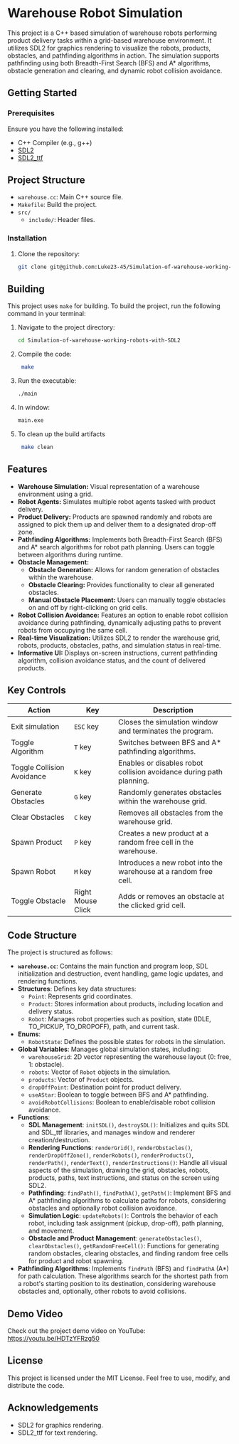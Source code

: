 # Warehouse Robot Simulation

This project is a C++ based simulation of warehouse robots performing product delivery tasks within a grid-based warehouse environment. It utilizes SDL2 for graphics rendering to visualize the robots, products, obstacles, and pathfinding algorithms in action. The simulation supports pathfinding using both Breadth-First Search (BFS) and A* algorithms, obstacle generation and clearing, and dynamic robot collision avoidance.

## Getting Started

### Prerequisites
Ensure you have the following installed:
- C++ Compiler (e.g., g++)
- [SDL2](https://www.libsdl.org/)
- [SDL2_ttf](https://www.libsdl.org/projects/SDL_ttf/)


## Project Structure

*   `warehouse.cc`: Main C++ source file.
*   `Makefile`: Build the project.
*   `src/`
    *   `include/`: Header files.

### Installation
1. Clone the repository:
    ```bash
    git clone git@github.com:Luke23-45/Simulation-of-warehouse-working-robots-with-SDL2.git
    ```
## Building

This project uses `make` for building. To build the project, run the following command in your terminal:

1. Navigate to the project directory:
    ```bash
    cd Simulation-of-warehouse-working-robots-with-SDL2
    ```
3. Compile the code:
    ```bash
     make
    ```
4. Run the executable:
    ```bash
    ./main

    ```
5. In window:
    ```bash
    main.exe
    ```
6. To clean up the build artifacts
    ```bash
     make clean
    ```

## Features
- **Warehouse Simulation:** Visual representation of a warehouse environment using a grid.
- **Robot Agents:** Simulates multiple robot agents tasked with product delivery.
- **Product Delivery:** Products are spawned randomly and robots are assigned to pick them up and deliver them to a designated drop-off zone.
- **Pathfinding Algorithms:** Implements both Breadth-First Search (BFS) and A* search algorithms for robot path planning. Users can toggle between algorithms during runtime.
- **Obstacle Management:**
    - **Obstacle Generation:** Allows for random generation of obstacles within the warehouse.
    - **Obstacle Clearing:** Provides functionality to clear all generated obstacles.
    - **Manual Obstacle Placement:** Users can manually toggle obstacles on and off by right-clicking on grid cells.
- **Robot Collision Avoidance:** Features an option to enable robot collision avoidance during pathfinding, dynamically adjusting paths to prevent robots from occupying the same cell.
- **Real-time Visualization:** Utilizes SDL2 to render the warehouse grid, robots, products, obstacles, paths, and simulation status in real-time.
- **Informative UI:** Displays on-screen instructions, current pathfinding algorithm, collision avoidance status, and the count of delivered products.

## Key Controls

| Action              | Key       | Description                                                    |
| ------------------- | --------- | -------------------------------------------------------------- |
| Exit simulation     | `ESC` key | Closes the simulation window and terminates the program.      |
| Toggle Algorithm    | `T` key   | Switches between BFS and A* pathfinding algorithms.           |
| Toggle Collision Avoidance | `K` key   | Enables or disables robot collision avoidance during path planning. |
| Generate Obstacles  | `G` key   | Randomly generates obstacles within the warehouse grid.        |
| Clear Obstacles     | `C` key   | Removes all obstacles from the warehouse grid.                 |
| Spawn Product       | `P` key   | Creates a new product at a random free cell in the warehouse. |
| Spawn Robot         | `M` key   | Introduces a new robot into the warehouse at a random free cell.|
| Toggle Obstacle     | Right Mouse Click | Adds or removes an obstacle at the clicked grid cell.     |

## Code Structure
The project is structured as follows:

- **`warehouse.cc`**: Contains the main function and program loop, SDL initialization and destruction, event handling, game logic updates, and rendering functions.
- **Structures**: Defines key data structures:
    - `Point`: Represents grid coordinates.
    - `Product`: Stores information about products, including location and delivery status.
    - `Robot`: Manages robot properties such as position, state (IDLE, TO\_PICKUP, TO\_DROPOFF), path, and current task.
- **Enums**:
    - `RobotState`: Defines the possible states for robots in the simulation.
- **Global Variables**: Manages global simulation states, including:
    - `warehouseGrid`: 2D vector representing the warehouse layout (0: free, 1: obstacle).
    - `robots`: Vector of `Robot` objects in the simulation.
    - `products`: Vector of `Product` objects.
    - `dropOffPoint`: Destination point for product delivery.
    - `useAStar`: Boolean to toggle between BFS and A* pathfinding.
    - `avoidRobotCollisions`: Boolean to enable/disable robot collision avoidance.
- **Functions**:
    - **SDL Management**: `initSDL()`, `destroySDL()`: Initializes and quits SDL and SDL\_ttf libraries, and manages window and renderer creation/destruction.
    - **Rendering Functions**: `renderGrid()`, `renderObstacles()`, `renderDropOffZone()`, `renderRobots()`, `renderProducts()`, `renderPath()`, `renderText()`, `renderInstructions()`:  Handle all visual aspects of the simulation, drawing the grid, obstacles, robots, products, paths, text instructions, and status on the screen using SDL2.
    - **Pathfinding**: `findPath()`, `findPathA()`, `getPath()`: Implement BFS and A* pathfinding algorithms to calculate paths for robots, considering obstacles and optionally robot collision avoidance.
    - **Simulation Logic**: `updateRobots()`: Controls the behavior of each robot, including task assignment (pickup, drop-off), path planning, and movement.
    - **Obstacle and Product Management**: `generateObstacles()`, `clearObstacles()`, `getRandomFreeCell()`: Functions for generating random obstacles, clearing obstacles, and finding random free cells for product and robot spawning.
- **Pathfinding Algorithms**: Implements `findPath` (BFS) and `findPathA` (A*) for path calculation. These algorithms search for the shortest path from a robot's starting position to its destination, considering warehouse obstacles and, optionally, other robots to avoid collisions.

## Demo Video
Check out the project demo video on YouTube: https://youtu.be/HDTzYFRzg50
## License

This project is licensed under the MIT License. Feel free to use, modify, and distribute the code.

## Acknowledgements

- SDL2 for graphics rendering.
- SDL2\_ttf for text rendering.
